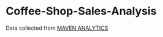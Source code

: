 # Coffee-Shop-Sales-Analysis
Data collected from [MAVEN ANALYTICS](https://mavenanalytics.io/data-playground?dataStructure=Single%20table&order=date_added%2Cdesc&pageSize=20&search=Coffee%20Shop%20Sales)
